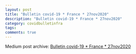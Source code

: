 ```yaml
---
layout: post
title: "Bulletin covid-19 * France * 27nov2020"
description: "Bulletin covid-19 * France * 27nov2020"
category: covidbulletinfra
tags: 
comments: true
---
```


Medium post archive: [Bulletin covid-19 * France * 27nov2020](https://chrisgodlak.medium.com/bulletin-covid-19-france-27nov2020-afb6ed8bc8f)
